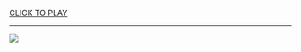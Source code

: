 
<a href="https://premium76.site?title=my_drive_unblocked_games&ref=13M">CLICK TO PLAY</a></h3>
<hr>

<a href="https://premium76.site?title=my_drive_unblocked_games&ref=13M"><img src="https://clearcache.store/games.png"></a>


